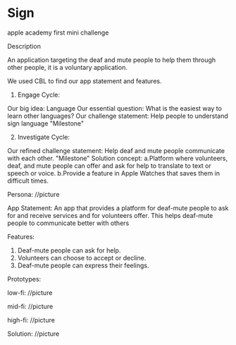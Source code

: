 # Sign
apple academy first mini challenge

Description

An application targeting the deaf and mute people to help them through other people, it is a voluntary application.

We used CBL to find our app statement and features.

1. Engage Cycle:

Our big idea: Language
Our essential question: What is the easiest way to learn other languages?
Our challenge statement: Help people to understand sign language "Milestone"

2. Investigate Cycle:

Our refined challenge statement: Help deaf and mute people communicate with each other. "Milestone"
Solution concept:
    a.Platform where volunteers, deaf, and mute people can offer and ask for help to translate to text or speech or voice.
    b.Provide a feature in Apple Watches that saves them in difficult times.
    
Persona: 
//picture

App Statement: An app that provides a platform for deaf-mute people  to ask for and receive services and for volunteers offer. This helps deaf-mute people to communicate better with others

Features: 
  1. Deaf-mute people can ask for help.
  2. Volunteers can choose to accept or decline.
  3. Deaf-mute people can express their feelings.
  

Prototypes: 

low-fi:
//picture

mid-fi:
//picture

high-fi:
//picture

Solution:
//picture

